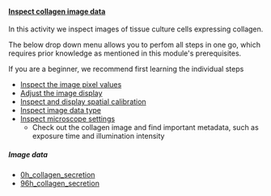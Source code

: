 <h4 id="inspect_collagen_data"><a href="#inspect_collagen_data">Inspect collagen image data</a></h4>

In this activity we inspect images of tissue culture cells expressing collagen.

The below drop down menu allows you to perfom all steps in one go, which requires prior knowledge as 
mentioned in this module's prerequisites.

If you are a beginner, we recommend first learning the individual steps
  - [Inspect the image pixel values](https://neubias.github.io/training-resources/pixels/index.html#inspect_collagen) 
  - [Adjust the image display](https://neubias.github.io/training-resources/lut/index.html#configure_luts)
  - [Inspect and display spatial calibration](https://neubias.github.io/training-resources/spatial_calibration/index.html#scale_bar)
  - [Inspect image data type](https://neubias.github.io/training-resources/datatypes/index.html#datatype_metadata)
  - [Inspect microscope settings](https://neubias.github.io/training-resources/image_file_formats/index.html#open)
    - Check out the collagen image and find important metadata, such as exposure time and illumination intensity


##### Image data

- [0h_collagen_secretion](https://github.com/NEUBIAS/training-resources/raw/master/image_data/image_inspection_and_presentation/xy_16bit__0h_collagen.ome.tif)
- [96h_collagen_secretion](https://github.com/NEUBIAS/training-resources/raw/master/image_data/image_inspection_and_presentation/xy_16bit__96h_collagen.ome.tif)
